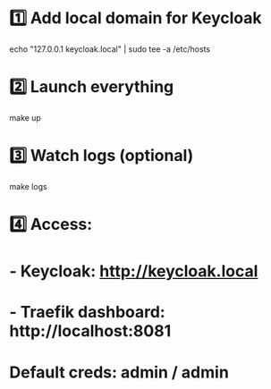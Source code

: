 # 1️⃣ Add local domain for Keycloak
echo "127.0.0.1 keycloak.local" | sudo tee -a /etc/hosts

# 2️⃣ Launch everything
make up

# 3️⃣ Watch logs (optional)
make logs

# 4️⃣ Access:
# - Keycloak: http://keycloak.local
# - Traefik dashboard: http://localhost:8081
# Default creds: admin / admin
